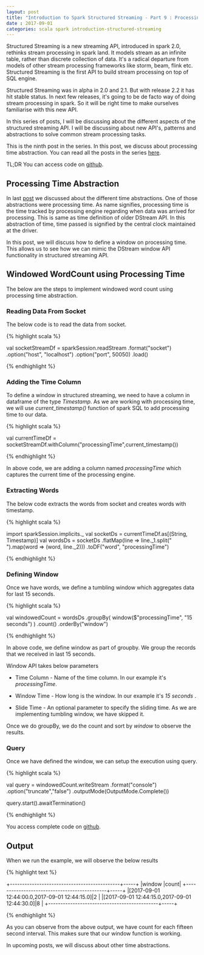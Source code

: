 ```yaml
---
layout: post
title: "Introduction to Spark Structured Streaming - Part 9 : Processing Time Window"
date : 2017-09-01
categories: scala spark introduction-structured-streaming
---
```

Structured Streaming is a new streaming API, introduced in spark 2.0, rethinks stream processing in spark land. It models stream
as an infinite table, rather than discrete collection of data. It's a radical departure from models of other stream processing frameworks like
storm, beam, flink etc. Structured Streaming is the first API to build stream processing on top of SQL engine.

Structured Streaming was in alpha in 2.0 and 2.1. But with release 2.2 it has hit stable status. In next few releases,
it's going to be de facto way of doing stream processing in spark. So it will be right time to make ourselves familiarise
with this new API.

In this series of posts, I will be discussing about the different aspects of the structured streaming API. I will be discussing about
new API's, patterns and abstractions to solve common stream processing tasks. 

This is the ninth post in the series. In this post, we discuss about processing time abstraction. You 
can read all the posts in the series [here](/categories/introduction-structured-streaming).

TL;DR You can access code on [github](https://github.com/phatak-dev/spark2.0-examples/tree/master/src/main/scala/com/madhukaraphatak/examples/sparktwo/streaming).

## Processing Time Abstraction

In last [post](/introduction-to-spark-structured-streaming-part-8/) we discussed about the different time abstractions. One of those abstractions were processing time. As name signifies, processing time is the time tracked by processing engine regarding when data was arrived for processing. This is same as time definition of older DStream API. In this abstraction of time, time passed is signified by the central clock maintained at the driver.

In this post, we will discuss how to define a window on processing time. This allows us to see how we can mimic the DStream window API functionality in structured streaming API.

## Windowed WordCount using Processing Time

The below are the steps to implement windowed word count using processing time abstraction.

### Reading Data From Socket

The below code is to read the data from socket.

{% highlight scala %}

val socketStreamDf = sparkSession.readStream
  .format("socket")
  .option("host", "localhost")
  .option("port", 50050)
  .load()
 
{% endhighlight %}

### Adding the Time Column

To define a window in structured streaming, we need to have a column in dataframe of the type *Timestamp*. As we are working with processing time,
we will use *current_timestamp()* function of spark SQL to add processing time to our data. 

{% highlight scala %}

val currentTimeDf = socketStreamDf.withColumn("processingTime",current_timestamp())

{% endhighlight %}

In above code, we are adding a column named *processingTime* which captures the current time of the processing engine.

### Extracting Words

The below code extracts the words from socket and creates words with timestamp.

{% highlight scala %}

import sparkSession.implicits._
val socketDs = currentTimeDf.as[(String, Timestamp)]
val wordsDs = socketDs
  .flatMap(line => line._1.split(" ").map(word => (word, line._2)))
  .toDF("word", "processingTime")

{% endhighlight %}

### Defining Window

Once we have words, we define a tumbling window which aggregates data for last 15 seconds.

{% highlight scala %}

val windowedCount = wordsDs
  .groupBy(
    window($"processingTime", "15 seconds")
  )
  .count()
  .orderBy("window")

{% endhighlight %}

In above code, we define window as part of groupby. We group the records that we received in last 15 seconds. 

Window API takes below parameters

  * Time Column - Name of the time column. In our example it's *processingTime*.

  * Window Time - How long is the window. In our example it's *15 seconds* .
  
  * Slide Time - An optional parameter to specify the sliding time. As we are implementing tumbling window, we have skipped it.

Once we do groupBy, we do the count and sort by *window* to observe the results.

### Query

Once we have defined the window, we can setup the execution using query.

{% highlight scala %}

val query =
  windowedCount.writeStream
    .format("console")
    .option("truncate","false")
    .outputMode(OutputMode.Complete())

query.start().awaitTermination()
 
{% endhighlight %}


You access complete code on [github](https://github.com/phatak-dev/spark2.0-examples/blob/master/src/main/scala/com/madhukaraphatak/examples/sparktwo/streaming/ProcessingTimeWindow.scala).

## Output

When we run the example, we will observe the below results

{% highlight text %}

+---------------------------------------------+-----+
|window                                       |count|
+---------------------------------------------+-----+
|[2017-09-01 12:44:00.0,2017-09-01 12:44:15.0]|2    |
|[2017-09-01 12:44:15.0,2017-09-01 12:44:30.0]|8    |
+---------------------------------------------+-----+

{% endhighlight %}

As you can observe from the above output, we have count for each fifteen second interval. This makes sure that our window function is working.

In upcoming posts, we will discuss about other time abstractions.
